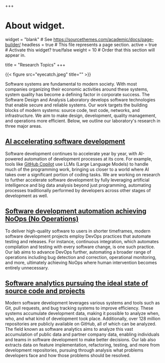 +++
# About widget.
widget = "blank"  # See https://sourcethemes.com/academic/docs/page-builder/
headless = true  # This file represents a page section.
active = true  # Activate this widget? true/false
weight = 10  # Order that this section will appear in.

title = "Research Topics"
+++

{{< figure src="eyecatch.jpeg" title="" >}}


Software systems are fundamental to modern society. With most companies organizing their economic activities around these systems, system quality has become a defining factor in corporate success. The Software Design and Analysis Laboratory develops software technologies that enable secure and reliable systems. Our work targets the building blocks of modern systems: source code, test code, networks, and infrastructure. We aim to make design, development, quality management, and operations more efficient. Below, we outline our laboratory's research in three major areas.


## [AI accelerating software development](/project/se4ai/)
Software development continues to accelerate year by year, with AI-powered automation of development processes at its core. For example, tools like [GitHub Copilot](https://github.com/features/copilot) use LLMs (Large Language Models) to handle much of the programming work, bringing us closer to a world where AI takes over a significant portion of coding tasks. We are working on research to further accelerate software development by fully leveraging artificial intelligence and big data analysis beyond just programming, automating processes traditionally performed by developers across other stages of development as well.

## [Software development automation achieving NoOps (No Operations)](/project/noops/)
To deliver high-quality software to users in shorter timeframes, modern software development projects employ DevOps practices that automate testing and releases. For instance, continuous integration, which automates compilation and testing with every software change, is one such practice. Our lab aims to advance DevOps further, automating a broader range of operations including bug detection and correction, operational monitoring, and more, ultimately achieving NoOps where human intervention becomes entirely unnecessary.

## [Software analytics pursuing the ideal state of source code and projects](/project/software-analytics/)
Modern software development leverages various systems and tools such as Git, pull requests, and bug tracking systems to improve efficiency. These systems accumulate development data, making it possible to analyze when, who, and what kind of development took place. Additionally, over 128 million repositories are publicly available on GitHub, all of which can be analyzed.
The field known as software analytics aims to analyze this vast accumulation of public data and partner company data, enabling individuals and teams in software development to make better decisions. Our lab also extracts data on feature implementation, refactoring, testing, and more from development repositories, pursuing through analysis what problems developers face and how those problems should be resolved.
